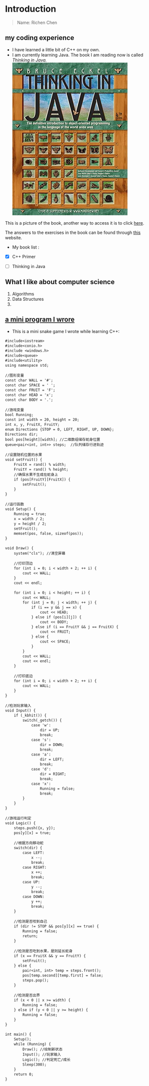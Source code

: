 # Introduction

> Name: Richen Chen

## my coding experience
* I have learned a little bit of C++ on my own.
* I am currently learning Java. The book I am reading now is called *Thinking in Java.*
![This is an image](book.jpg)

This is a picture of the book, another way to access it is to click [here](book.jpg).

The answers to the exercises in the book can be found through [this](https://github.com/przemyslawmoskal/Thinking-in-Java-Solutions) website.

* My book list :
- [x] C++ Primer
- [ ] Thinking in Java


## What I like about computer science
1. Algorithms
2. Data Structures
3. 
## [a mini program I wrore](main.cpp)
* This is a mini snake game I wrote while learning C++:



```
#include<iostream>
#include<conio.h>
#include <windows.h>
#include<queue>
#include<utility>
using namespace std;

//图形变量
const char WALL = '#';
const char SPACE = ' ';
const char FRUIT = 'F';
const char HEAD = 'x';
const char BODY = '.';

//游戏变量
bool Running;
const int width = 20, height = 20;
int x, y, FruitX, FruitY;
enum Directions {STOP = 0, LEFT, RIGHT, UP, DOWN};
Directions dir;
bool pos[height][width]; //二维数组储存蛇身位置
queue<pair<int, int>> steps;  //队列储存行进轨迹

//设置随机位置的水果
void setFruit() {
    FruitX = rand() % width;
    FruitY = rand() % height;
    //确保水果不生成在蛇身上
    if (pos[FruitY][FruitX]) {
        setFruit();
    }
}

//运行函数
void Setup() {
    Running = true;
    x = width / 2;
    y = height / 2;
    setFruit();
    memset(pos, false, sizeof(pos));
}

void Draw() {
    system("cls"); //清空屏幕

    //打印顶边
    for (int i = 0; i < width + 2; ++ i) {
        cout << WALL;
    }
    cout << endl;

    for (int i = 0; i < height; ++ i) {
        cout << WALL;
        for (int j = 0; j < width; ++ j) {
            if (i == y && j == x) {
                cout << HEAD;
            } else if (pos[i][j]) {
                cout << BODY;
            } else if (i == FruitY && j == FruitX) {
                cout << FRUIT;
            } else {
                cout << SPACE;
            }
        }
        cout << WALL;
        cout << endl;
    }

    //打印底边
    for (int i = 0; i < width + 2; ++ i) {
        cout << WALL;
    }
}

//检测玩家输入
void Input() {
    if (_kbhit()) {
        switch(_getch()) {
            case 'w':
                dir = UP;
                break;
            case 's':
                dir = DOWN;
                break;
            case 'a':
                dir = LEFT;
                break;
            case 'd':
                dir = RIGHT;
                break;
            case 'x':
                Running = false;
                break;
        }
    }
}

//游戏运行判定
void Logic() {
    steps.push({x, y});
    pos[y][x] = true;

    //根据方向移动蛇
    switch(dir) {
        case LEFT:
            x --;
            break;
        case RIGHT:
            x ++;
            break;
        case UP:
            y --;
            break;
        case DOWN:
            y ++;
            break;
    }

    //检测是否咬到自己
    if (dir != STOP && pos[y][x] == true) {
        Running = false;
        return;
    }

    //检测是否吃到水果，是则延长蛇身
    if (x == FruitX && y == FruitY) {
        setFruit();
    } else {
        pair<int, int> temp = steps.front();
        pos[temp.second][temp.first] = false;
        steps.pop();
    }

    //检测是否出界
    if (x < 0 || x >= width) {
        Running = false;
    } else if (y < 0 || y >= height) {
        Running = false;
    }
}

int main() {
    Setup();
    while (Running) {
        Draw(); //绘制新状态
        Input(); //玩家输入
        Logic(); //判定死亡/成长
        Sleep(300);
    }
    return 0;
}
```